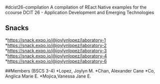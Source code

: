 #dcist26-compilation 
A compilation of REact Native examples for the ccourse DCIT 26 - Application Development and Emerging Technologies

## Snacks

*https://snack.expo.io/@joylynlopez/laboratory-1
*https://snack.expo.io/@joylynlopez/laboratory-2
*https://snack.expo.io/@joylynlopez/laboratory-3
*https://snack.expo.io/@joylynlopez/laboratory-4
*https://snack.expo.io/@joylynlopez/laboratory-6

##Members (BSCS 3-4)
*Lopez, Joylyn M.
*Chan, Alexander Cane
*Co, Anglica Marie E.
*Mojica,Vanessa Jane E.